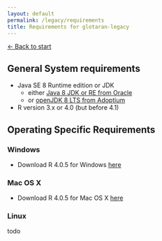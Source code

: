 ```yaml
---
layout: default
permalink: /legacy/requirements
title: Requirements for glotaran-legacy
---
```


[← Back to start](/legacy)

## General System requirements


- Java SE 8 Runtime edition or JDK
    - either [Java 8 JDK or RE from Oracle](https://www.oracle.com/java/technologies/downloads/#java8)
    - or [openJDK 8 LTS from Adoptium](https://adoptium.net/?variant=openjdk8&jvmVariant=hotspot)
- R version 3.x or 4.0 (but before 4.1)

## Operating Specific Requirements

### Windows

- Download R 4.0.5 for Windows [here](https://cran.r-project.org/bin/windows/base/old/)

### Mac OS X

- Download R 4.0.5 for Mac OS X [here](https://cran.r-project.org/bin/macosx/old/)

### Linux

todo
